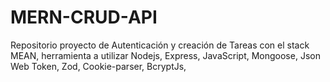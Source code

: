 # MERN-CRUD-API
Repositorio proyecto de Autenticación y creación de Tareas con el stack MEAN, herramienta a utilizar Nodejs, Express, JavaScript, Mongoose, Json Web Token, Zod, Cookie-parser, BcryptJs,


